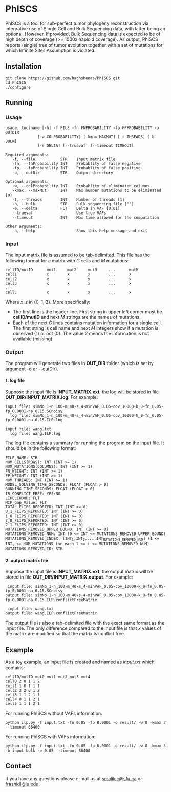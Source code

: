 # PhISCS

PhISCS is a tool for sub-perfect tumor phylogeny reconstruction via integrative use of Single Cell and Bulk Sequencing data, with latter being an optional. However, if provided, Bulk Sequencing data is expected to be of high depth of coverage (>= 1000x haploid coverage). As output, PhISCS reports (single) tree of tumor evolution together with a set of mutations for which Infinite Sites Assumption is violated. 

## Installation
```
git clone https://github.com/haghshenas/PhISCS.git
cd PhISCS
./configure
```

## Running
### Usage
```
usage: toolname [-h] -f FILE -fn FNPROBABILITY -fp FPPROBABILITY -o OUTDIR
              [-w COLPROBABILITY] [-kmax MAXMUT] [-t THREADS] [-b BULK]
              [-e DELTA] [--truevaf] [--timeout TIMEOUT]

Required arguments:
   -f, --file           STR    Input matrix file
   -fn, --fnProbability INT    Probablity of false negative
   -fp, --fpProbability INT    Probablity of false positive
   -o, --outDir         STR    Output directory

Optional arguments:
   -w, --colProbability INT    Probablity of eliminated columns
   -kmax, --maxMut      INT    Max number mutations to be eliminated [0]
   -t, --threads        INT    Number of threads [1]
   -b, --bulk           STR    Bulk sequencing file [""]
   -e, --delta          FLT    Delta in VAF [0.01]
   --truevaf                   Use tree VAFs
   --timeout            INT    Max time allowed for the computation

Other arguments:
   -h, --help                  Show this help message and exit
```

### Input
The input matrix file is assumed to be tab-delimited. This file has the following format for a matrix with _C_ cells and _M_ mutations:
```
cellID/mutID      mut1     mut2     mut3     ...      mutM
cell1             x        x        x        ...      x
cell2             x        x        x        ...      x
cell3             x        x        x        ...      x
...
cellC             x        x        x        ...      x
```
Where _x_ is in {0, 1, 2}. More specifically:
* The first line is the header line. First string in upper left corner must be **cellID/mutID** and next _M_ strings are the names of mutations.
* Each of the next _C_ lines contains mutation information for a single cell. The first string is cell name and next _M_ integers show if a mutation is observed (1) or not (0). The value 2 means the information is not available (missing).

### Output
The program will generate two files in **OUT_DIR** folder (which is set by argument -o or --outDir).
#### 1. log file
Suppose the input file is **INPUT_MATRIX.ext**, the log will be stored in file **OUT_DIR/INPUT_MATRIX.log**. For example:
```
input file: simNo_1-n_100-m_40-s_4-minVAF_0.05-cov_10000-k_0-fn_0.05-fp_0.0001-na_0.15.SCnoisy
  log file: simNo_1-n_100-m_40-s_4-minVAF_0.05-cov_10000-k_0-fn_0.05-fp_0.0001-na_0.15.ILP.log

input file: wang.txt
  log file: wang.ILP.log
```
The log file contains a summary for running the program on the input file. It should be in the following format:
<pre><code>FILE_NAME: STR
NUM_CELLS(ROWS): INT (INT >= 1)
NUM_MUTATIONS(COLUMNS): INT (INT >= 1)
FN_WEIGHT: INT (INT >= 1)
FP_WEIGHT: INT (INT >= 1)
NUM_THREADS: INT (INT >= 1)
MODEL_SOLVING_TIME_SECONDS: FLOAT (FLOAT > 0)
RUNNING_TIME_SECONDS: FLOAT (FLOAT > 0)
IS_CONFLICT_FREE: YES/NO
LIKELIHOOD: FLT
MIP_Gap_Value: FLT
TOTAL_FLIPS_REPORTED: INT (INT >= 0)
0_1_FLIPS_REPORTED: INT (INT >= 0)
1_0_FLIPS_REPORTED: INT (INT >= 0)
2_0_FLIPS_REPORTED: INT (INT >= 0)
2_1_FLIPS_REPORTED: INT (INT >= 0)
MUTATIONS_REMOVED_UPPER_BOUND: INT (INT >= 0)
MUTATIONS_REMOVED_NUM: INT (0 <= INT <= MUTATIONS_REMOVED_UPPER_BOUND)
MUTATIONS_REMOVED_INDEX: [INT<sub>1</sub>,INT<sub>2</sub>,...,INT<sub>MUTATIONS_REMOVED_NUM</sub>] (1 <= INT<sub>i</sub> <= NUM_MUTATIONS for each 1 <= i <= MUTATIONS_REMOVED_NUM)
MUTATIONS_REMOVED_ID: STR
</code></pre>
#### 2. output matrix file
Suppose the input file is **INPUT_MATRIX.ext**, the output matrix will be stored in file **OUT_DIR/INPUT_MATRIX.output**. For example:
```
 input file: simNo_1-n_100-m_40-s_4-minVAF_0.05-cov_10000-k_0-fn_0.05-fp_0.0001-na_0.15.SCnoisy
output file: simNo_1-n_100-m_40-s_4-minVAF_0.05-cov_10000-k_0-fn_0.05-fp_0.0001-na_0.15.ILP.conflictFreeMatrix

 input file: wang.txt
output file: wang.ILP.conflictFreeMatrix
```
The output file is also a tab-delimited file with the exact same format as the input file. The only difference compared to the input file is that _x_ values of the matrix are modified so that the matrix is conflict free.

## Example
As a toy example, an input file is created and named as *input.txt* which contains:
```
cellID/mutID mut0 mut1 mut2 mut3 mut4
cell0 2 0 1 1 2
cell1 1 0 1 1 1
cell2 2 2 0 1 2
cell3 1 1 2 1 1
cell4 0 1 1 2 1
cell5 1 1 1 2 1
```

For running PhISCS without VAFs information:
```
python ilp.py -f input.txt -fn 0.05 -fp 0.0001 -o result/ -w 0 -kmax 3 --timeout 86400
```

For running PhISCS with VAFs information:
```
python ilp.py -f input.txt -fn 0.05 -fp 0.0001 -o result/ -w 0 -kmax 3 -b input.bulk -e 0.05 --timeout 86400
```



## Contact
If you have any questions please e-mail us at smalikic@sfu.ca or frashidi@iu.edu.

